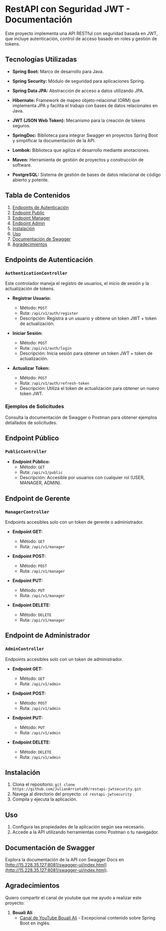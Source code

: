 # RestAPI con Seguridad JWT - Documentación

Este proyecto implementa una API RESTful con seguridad basada en JWT, que incluye autenticación, control de acceso basado en roles y gestión de tokens.

## Tecnologías Utilizadas

- **Spring Boot:** Marco de desarrollo para Java.

- **Spring Security:** Módulo de seguridad para aplicaciones Spring.

- **Spring Data JPA:** Abstracción de acceso a datos utilizando JPA.

- **Hibernate:** Framework de mapeo objeto-relacional (ORM) que implementa JPA y facilita el trabajo con bases de datos relacionales en Java.

- **JWT (JSON Web Token):** Mecanismo para la creación de tokens seguros.

- **SpringDoc:** Biblioteca para integrar Swagger en proyectos Spring Boot y simplificar la documentación de la API.

- **Lombok:** Biblioteca que agiliza el desarrollo mediante anotaciones.

- **Maven:** Herramienta de gestión de proyectos y construcción de software.

- **PostgreSQL:** Sistema de gestión de bases de datos relacional de código abierto y potente.

## Tabla de Contenidos

1. [Endpoints de Autenticación](#endpoints-de-autenticación)
2. [Endpoint Public](#endpoint-public)
3. [Endpoint Manager](#endpoint-Manager)
4. [Endpoint Admin](#endpoint-Admin)
5. [Instalación](#instalación)
6. [Uso](#uso)
7. [Documentación de Swagger](#documentación-de-swagger)
8. [Agradecimientos](#agradecimientos)

## Endpoints de Autenticación

### `AuthenticationController`

Este controlador maneja el registro de usuarios, el inicio de sesión y la actualización de tokens.

- **Registrar Usuario:**
  - Método: `POST`
  - Ruta: `/api/v1/auth/register`
  - Descripción: Registra a un usuario y obtiene un token JWT + token de actualización.

- **Iniciar Sesión:**
  - Método: `POST`
  - Ruta: `/api/v1/auth/login`
  - Descripción: Inicia sesión para obtener un token JWT + token de actualización.

- **Actualizar Token:**
  - Método: `POST`
  - Ruta: `/api/v1/auth/refresh-token`
  - Descripción: Utiliza el token de actualización para obtener un nuevo token JWT.

### Ejemplos de Solicitudes

Consulta la documentación de Swagger o Postman para obtener ejemplos detallados de solicitudes.

## Endpoint Público

### `PublicController`

- **Endpoint Público:**
  - Método: `GET`
  - Ruta: `/api/v1/public`
  - Descripción: Accesible por usuarios con cualquier rol (USER, MANAGER, ADMIN).

## Endpoint de Gerente

### `ManagerController`

Endpoints accesibles solo con un token de gerente o administrador.

- **Endpoint GET:**
  - Método: `GET`
  - Ruta: `/api/v1/manager`

- **Endpoint POST:**
  - Método: `POST`
  - Ruta: `/api/v1/manager`

- **Endpoint PUT:**
  - Método: `PUT`
  - Ruta: `/api/v1/manager`

- **Endpoint DELETE:**
  - Método: `DELETE`
  - Ruta: `/api/v1/manager`

## Endpoint de Administrador

### `AdminController`

Endpoints accesibles solo con un token de administrador.

- **Endpoint GET:**
  - Método: `GET`
  - Ruta: `/api/v1/admin`

- **Endpoint POST:**
  - Método: `POST`
  - Ruta: `/api/v1/admin`

- **Endpoint PUT:**
  - Método: `PUT`
  - Ruta: `/api/v1/admin`

- **Endpoint DELETE:**
  - Método: `DELETE`
  - Ruta: `/api/v1/admin`

## Instalación

1. Clona el repositorio: `git clone https://github.com/JulianArrieta99/restapi-jwtsecurity.git`
2. Navega al directorio del proyecto: `cd restapi-jwtsecurity`
3. Compila y ejecuta la aplicación.

## Uso

1. Configura las propiedades de la aplicación según sea necesario.
2. Accede a la API utilizando herramientas como Postman o tu navegador.

## Documentación de Swagger

Explora la documentación de la API con Swagger Docs en [http://15.228.35.127:8081/swagger-ui/index.html](http://15.228.35.127:8081/swagger-ui/index.html).

## Agradecimientos

Quiero compartir el canal de youtube que me ayudo a realizar este proyecto:
1. **Bouali Ali**
   - [Canal de YouTube Bouali Ali](https://www.youtube.com/@BoualiAli) - Excepcional contenido sobre Spring Boot en inglés.

